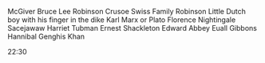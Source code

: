 McGiver
Bruce Lee
Robinson Crusoe
Swiss Family Robinson
Little Dutch boy with his finger in the dike
Karl Marx or Plato
Florence Nightingale
Sacejawaw
Harriet Tubman
Ernest Shackleton
Edward Abbey
Euall Gibbons
Hannibal
Genghis Khan

22:30